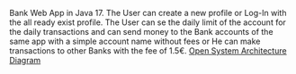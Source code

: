 Bank Web App in Java 17. The User can create a new profile or Log-In with the all ready exist profile. The User can se the daily limit of the account for the daily transactions and can send money to the Bank accounts of the same app with a simple account name without fees or He can make transactions to other Banks with the fee of 1.5€. [Open System Architecture Diagram](https://app.diagrams.net/?mode=github#Hjohnsmith/project/main/docs/system.drawio](https://app.diagrams.net/#LBankWebApp.drawio#%7B%22pageId%22%3A%22gZl4-MNB_K2jVca2RsHO%22%7D))
